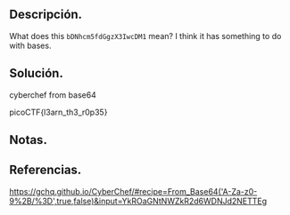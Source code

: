 ## Descripción.

What does this `bDNhcm5fdGgzX3IwcDM1` mean? I think it has something to do with bases.

## Solución.

cyberchef
from base64

picoCTF{l3arn_th3_r0p35}

## Notas.

## Referencias.

https://gchq.github.io/CyberChef/#recipe=From_Base64('A-Za-z0-9%2B/%3D',true,false)&input=YkROaGNtNWZkR2d6WDNJd2NETTEg